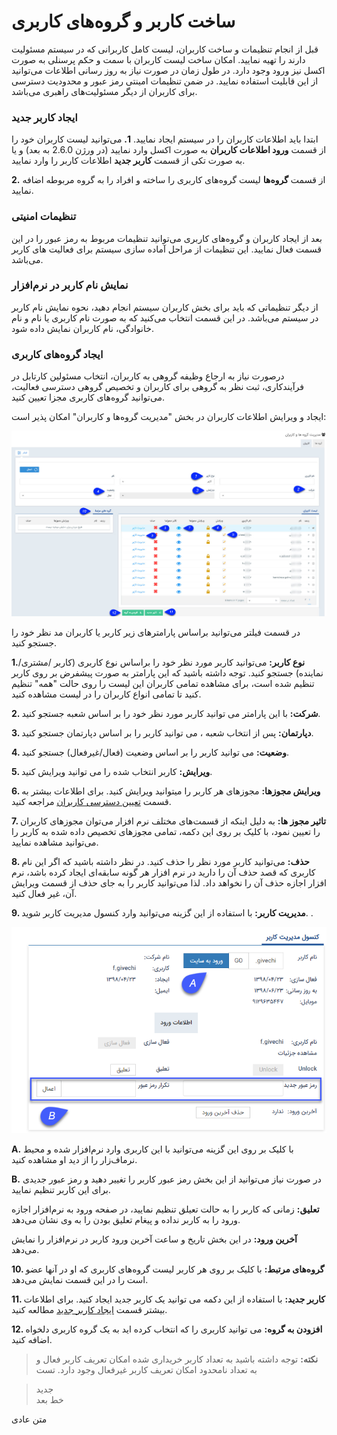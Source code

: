 # ساخت کاربر و گروه‌های کاربری

قبل از انجام تنظیمات و ساخت کاربران، لیست کامل کاربرانی که در سیستم مسئولیت دارند را تهیه نمایید. امکان ساخت لیست کاربران با سمت و حکم پرسنلی به صورت اکسل نیز ورود وجود دارد. در طول زمان در صورت نیاز به روز رسانی اطلاعات می‌توانید از این قابلیت استفاده نمایید. در ضمن تنظیمات امینتی رمز عبور و محدودیت دسترسی برای کاربران از دیگر مسئولیت‌های راهبری می‌باشد.

###  ایجاد کاربر جدید

ابتدا باید اطلاعات کاربران را در سیستم ایجاد نمایید. 
**1.**   می‌توانید لیست کاربران خود را از قسمت **ورود اطلاعات کاربران** به صورت اکسل وارد نمایید (در ورژن 2.6.0 به بعد) و یا به صورت تکی از قسمت **کاربر جدید** اطلاعات کاربر را وارد نمایید.

**2.**   از قسمت **گروه‌ها** لیست گروه‌های کاربری را ساخته و افراد را به گروه مربوطه اضافه نمایید.

###  تنظیمات امنیتی

بعد از ایجاد کاربران و گروه‌های کاربری می‌توانید تنظیمات مربوط به رمز عبور را در این قسمت فعال نمایید. این تنظیمات از مراحل آماده سازی سیستم برای فعالیت‌ های کاربر می‌باشد.

###  نمایش نام کاربر در نرم‌افزار

از دیگر تنظیماتی که باید برای بخش کاربران سیستم انجام دهید، نحوه نمایش نام کاربر در سیستم می‌باشد. در این قسمت انتخاب می‌کنید که به صورت نام کاربری یا نام و نام خانوادگی، نام کاربران نمایش داده شود.

###  ایجاد گروه‌های کاربری

درصورت نیاز به ارجاع وظیفه گروهی به کاربران، انتخاب مسئولین کارتابل در فرآیندکاری، ثبت نظر به گروهی برای کاربران و تخصیص گروهی دسترسی فعالیت، می‌توانید گروه‌های کاربری مجزا تعیین کنید. 

  ایجاد و ویرایش اطلاعات کاربران در بخش "مدیریت گروه‌ها و کاربران" امکان پذیر است:
 
![](Users1.jpg)

در قسمت فیلتر می‌توانید براساس پارامتر‌های زیر کاربر یا کاربران مد نظر خود را جستجو کنید.

**1.نوع کاربر:** می‌توانید کاربر مورد نظر خود را براساس نوع کاربری (کاربر /مشتری/نماینده) جستجو کنید. توجه داشته باشید که این پارامتر به صورت پیشفرض بر روی کاربر تنظیم شده است، برای مشاهده تمامی کاربران این لیست را روی حالت "همه" تنظیم کنید تا تمامی انواع کاربران را در لیست مشاهده کنید.

**2. شرکت:** با این پارامتر می توانید کاربر مورد نظر خود را بر اساس شعبه جستجو کنید.

**3. دپارتمان:** پس از انتخاب شعبه ، می توانید کاربر را بر اساس دپارتمان جستجو کنید.

**4. وضعیت:** می توانید کاربر را بر اساس وضعیت (فعال/غیرفعال) جستجو کنید.

**5. ویرایش:** کاربر انتخاب شده را می توانید ویرایش کنید.

**6. ویرایش مجوزها:** مجوزهای هر کاربر را میتوانید ویرایش کنید. برای اطلاعات بیشتر به قسمت [تعیین دسترسی کاربران](https://github.com/1stco/PayamGostarDocs/blob/master/help2.5.4/Settings/Manage-groups-and-users/permissions/permissions.md) مراجعه کنید.

**7. تاثیر مجوز ها:** به دلیل اینکه از قسمت‌های مختلف نرم افزار می‌توان مجوزهای کاربران را تعیین نمود، با کلیک بر روی این دکمه، تمامی مجوز‌های  تخصیص داده شده به کاربر را می‌توانید مشاهده نمایید.

**8. حذف:** می‌توانید کاربر مورد نظر را حذف کنید. در نظر داشته باشید که اگر این نام کاربری که قصد حذف آن را دارید در نرم افزار هر گونه سابقه‌ای ایجاد کرده باشد، نرم افزار اجازه حذف آن را نخواهد داد. لذا می‌توانید کاربر را به جای حذف از قسمت ویرایش آن، غیر فعال کنید.

**9. مدیریت کاربر:** با استفاده از این گزینه می‌توانید وارد کنسول مدیریت کاربر شوید. .
 
 
![](user(2).png)


**A.**  با کلیک بر روی این گزینه می‌توانید با این کاربری وارد نرم‌افزار شده و محیط نرماف‌زار را از دید او مشاهده کنید.

**B.** در صورت نیاز می‌توانید از این بخش رمز عبور کاربر را تغییر دهید و رمز عبور جدیدی برای این کاربر تنظیم نمایید.

**تعلیق:** زمانی که کاربر را به حالت تعیلق تنظیم نمایید، در صفحه ورود به نرم‌افزار اجازه ورود را به کاربر نداده و پیغام تعلیق بودن را به وی نشان می‌دهد.

**آخرین ورود:** در این بخش تاریخ و ساعت آخرین ورود کاربر در نرم‌افزار را نمایش می‌دهد.

**10. گروه‌های مرتبط:** با کلیک بر روی هر کاربر لیست گروه‌های کاربری  که او در آنها عضو است را در این قسمت نمایش می‌دهد.

**11. کاربر جدید:** با استفاده از این دکمه می توانید یک کاربر جدید ایجاد کنید. برای اطلاعات بیشتر قسمت [ایجاد کاربر جدید](https://github.com/1stco/PayamGostarDocs/blob/master/help%202.5.4/Settings/Manage-groups-and-users/users/Build-a-new-user/Build-a-new-user.md) مطالعه کنید.

**12. افزودن به گروه:** می توانید کاربری را که انتخاب کرده اید به یک گروه کاربری دلخواه اضافه کنید.

> **نکته:** توجه داشته باشید به تعداد کاربر خریداری شده امکان تعریف کاربر فعال و به تعداد نامحدود امکان تعریف کاربر غیرفعال وجود دارد.  تست

> جدید <br/> خط بعد

متن عادی



 
 
 
